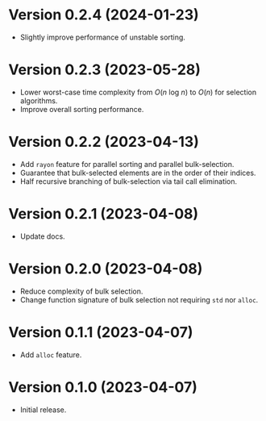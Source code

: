 # Version 0.2.4 (2024-01-23)

  * Slightly improve performance of unstable sorting.

# Version 0.2.3 (2023-05-28)

  * Lower worst-case time complexity from *O*(*n* log *n*) to *O*(*n*)
    for selection algorithms.
  * Improve overall sorting performance.

# Version 0.2.2 (2023-04-13)

  * Add `rayon` feature for parallel sorting and parallel bulk-selection.
  * Guarantee that bulk-selected elements are in the order of their indices.
  * Half recursive branching of bulk-selection via tail call elimination.

# Version 0.2.1 (2023-04-08)

  * Update docs.

# Version 0.2.0 (2023-04-08)

  * Reduce complexity of bulk selection.
  * Change function signature of bulk selection not requiring `std` nor `alloc`.

# Version 0.1.1 (2023-04-07)

  * Add `alloc` feature.

# Version 0.1.0 (2023-04-07)

  * Initial release.
